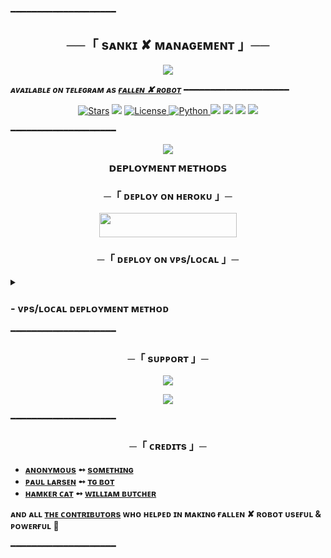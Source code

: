 ━━━━━━━━━━━━━━━━━━━━

<h2 align="center">
    ──「 sᴀɴᴋɪ ✘ ᴍᴀɴᴀɢᴇᴍᴇɴᴛ 」──
</h2>

<p align="center">
  <img src="https://github.com/AnonymousX1025/FallenRobot/blob/master/sankimanagement/resources/fglitch.gif">
</p>

_**ᴀᴠᴀɪʟᴀʙʟᴇ ᴏɴ ᴛᴇʟᴇɢʀᴀᴍ ᴀs [ғᴀʟʟᴇɴ ✘ ʀᴏʙᴏᴛ](https://t.me/FallenXRobot)**_
━━━━━━━━━━━━━━━━━━━━

<p align="center">
<a href="https://github.com/AnonymousX1025/FallenRobot/stargazers"><img src="https://img.shields.io/github/stars/AnonymousX1025/FallenRobot?color=black&logo=github&logoColor=black&style=for-the-badge" alt="Stars" /></a>
<a href="https://github.com/AnonymousX1025/FallenRobot/network/members"> <img src="https://img.shields.io/github/forks/AnonymousX1025/FallenRobot?color=black&logo=github&logoColor=black&style=for-the-badge" /></a>
<a href="https://github.com/AnonymousX1025/FallenRobot/blob/master/LICENSE"> <img src="https://img.shields.io/badge/License-MIT-blueviolet?style=for-the-badge" alt="License" /> </a>
<a href="https://www.python.org/"> <img src="https://img.shields.io/badge/Written%20in-Python-skyblue?style=for-the-badge&logo=python" alt="Python" /> </a>
<a href="https://pypi.org/project/Telethon/"> <img src="https://img.shields.io/pypi/v/telethon?color=white&label=telethon&logo=python&logoColor=blue&style=for-the-badge" /></a>
<a href="https://pypi.org/project/Pyrogram/"> <img src="https://img.shields.io/pypi/v/pyrogram?color=white&label=pyrogram&logo=python&logoColor=blue&style=for-the-badge" /></a>
<a href="https://github.com/AnonymousX1025/FallenRobot"> <img src="https://img.shields.io/github/repo-size/AnonymousX1025/FallenRobot?color=skyblue&logo=github&logoColor=blue&style=for-the-badge" /></a>
<a href="https://github.com/AnonymousX1025/FallenRobot/commits/AnonymousX1025"> <img src="https://img.shields.io/github/last-commit/AnonymousX1025/FallenRobot?color=black&logo=github&logoColor=black&style=for-the-badge" /></a>
</p>

━━━━━━━━━━━━━━━━━━━━

<p align="center">
  <img src="https://graph.org/file/6961eb4e48ff175661166.jpg">
</p>

<p align="center">
<b>𝗗𝗘𝗣𝗟𝗢𝗬𝗠𝗘𝗡𝗧 𝗠𝗘𝗧𝗛𝗢𝗗𝗦</b>
</p>

<h3 align="center">
    ─「 ᴅᴇᴩʟᴏʏ ᴏɴ ʜᴇʀᴏᴋᴜ 」─
</h3>

<p align="center"><a href="https://dashboard.heroku.com/new?template=https://github.com/skofficial001/SANKI_MANAGEMENT/"> <img src="https://img.shields.io/badge/Deploy%20On%20Heroku-black?style=for-the-badge&logo=heroku" width="220" height="38.45"/></a></p>


<h3 align="center">
    ─「 ᴅᴇᴩʟᴏʏ ᴏɴ ᴠᴘs/ʟᴏᴄᴀʟ 」─
</h3>

<details>
<summary><h3>
- <b> ᴠᴘs/ʟᴏᴄᴀʟ ᴅᴇᴘʟᴏʏᴍᴇɴᴛ ᴍᴇᴛʜᴏᴅ </b>
</h3></summary>

- Get your [Necessary Variables](https://github.com/AnonymousX1025/FallenRobot/blob/master/FallenRobot/config.py)
- Upgrade and Update by :
`sudo apt-get update && sudo apt-get upgrade -y`
- Install required packages by :
`sudo apt-get install python3-pip -y`
- Install pip by :
`sudo pip3 install -U pip`
- Clone the repository by :
`git clone https://github.com/AnonymousX1025/FallenRobot && cd FallenRobot`
- Install/Upgrade setuptools by :
`pip3 install --upgrade pip setuptools`
- Install requirements by :
`pip3 install -U -r requirements.txt`
- Fill your variables in config by :
`vi FallenRobot/config.py`

Press `I` on the keyboard for editing config

Press `Ctrl+C` when you're done with editing config and `:wq` to save the config
- Install tmux to keep running your bot when you close the terminal by :
`sudo apt install tmux && tmux`
- Finally run the bot by :
`python3 -m FallenRobot`
- For getting out from tmux session

Press `Ctrl+b` and then `d`

<p align="center">
  <img src="https://graph.org/file/4e2bc734e411e2060cb12.png">
</p>

</details>
━━━━━━━━━━━━━━━━━━━━

<h3 align="center">
    ─「 sᴜᴩᴩᴏʀᴛ 」─
</h3>

<p align="center">
<a href="https://telegram.me/DevilsHeavenMF"><img src="https://img.shields.io/badge/-Support%20Group-blue.svg?style=for-the-badge&logo=Telegram"></a>
</p>
<p align="center">
<a href="https://telegram.me/FallenAssociation"><img src="https://img.shields.io/badge/-Support%20Channel-blue.svg?style=for-the-badge&logo=Telegram"></a>
</p>

━━━━━━━━━━━━━━━━━━━━

<h3 align="center">
    ─「 ᴄʀᴇᴅɪᴛs 」─
</h3>

- <b>[ᴀɴᴏɴʏᴍᴏᴜs](https://github.com/AnonymousX1025)  ➻  [sᴏᴍᴇᴛʜɪɴɢ](https://github.com/AnonymousX1025/FallenRobot) </b>
- <b>[ᴩᴀᴜʟ ʟᴀʀsᴇɴ](https://github.com/PaulSonOfLars)  ➻  [ᴛɢ ʙᴏᴛ](https://github.com/PaulSonOfLars/tgbot) </b>
- <b>[ʜᴀᴍᴋᴇʀ ᴄᴀᴛ](https://github.com/TheHamkerCat)  ➻  [ᴡɪʟʟɪᴀᴍ ʙᴜᴛᴄʜᴇʀ](https://github.com/TheHamkerCat/WilliamButcherBot) </b>
 
<b>ᴀɴᴅ ᴀʟʟ [ᴛʜᴇ ᴄᴏɴᴛʀɪʙᴜᴛᴏʀs](https://github.com/AnonymousX1025/FallenRobot/graphs/contributors) ᴡʜᴏ ʜᴇʟᴩᴇᴅ ɪɴ ᴍᴀᴋɪɴɢ ғᴀʟʟᴇɴ ✘ ʀᴏʙᴏᴛ ᴜsᴇғᴜʟ & ᴩᴏᴡᴇʀғᴜʟ 🖤 </b>

━━━━━━━━━━━━━━━━━━━━

